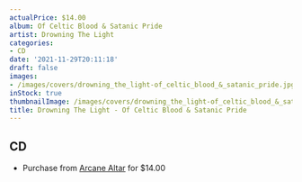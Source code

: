 ```yaml
---
actualPrice: $14.00
album: Of Celtic Blood & Satanic Pride
artist: Drowning The Light
categories:
- CD
date: '2021-11-29T20:11:18'
draft: false
images:
- /images/covers/drowning_the_light-of_celtic_blood_&_satanic_pride.jpg
inStock: true
thumbnailImage: /images/covers/drowning_the_light-of_celtic_blood_&_satanic_pride-thumb.jpg
title: Drowning The Light - Of Celtic Blood & Satanic Pride
---
```


## CD
* Purchase from [Arcane Altar](https://arcanealtar.bigcartel.com/product/drowning-the-light-of-celtic-blood-satanic-pride-cd) for $14.00
